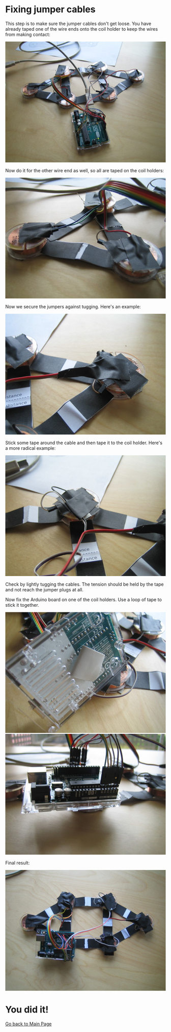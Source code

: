
# Fixing jumper cables

This step is to make sure the jumper cables don't get loose.
You have already taped one of the wire ends onto the coil holder to keep the wires from making contact:

![](../photos/blank-wires-partly-taped.jpg)

Now do it for the other wire end as well, so all are taped on the coil holders:

![](../photos/wires-fully-taped.jpg)

Now we secure the jumpers against tugging. Here's an example:

![](../photos/cables-taped-against-tugging.jpg)

Stick some tape around the cable and then tape it to the coil holder. Here's a more radical example:

![](../photos/cables-taped-against-tugging2.jpg)

Check by lightly tugging the cables. The tension should be held by the tape and not reach the jumper plugs at all.

Now fix the Arduino board on one of the coil holders.
Use a loop of tape to stick it together.

![Tape loop on Arduino underside](../photos/tape-on-arduino-backside.jpg)
![Arduino on coil holder](../photos/arduino-taped-to-coil.jpg)

Final result:

![TMSuino](../photos/the-thing.jpg)

# You did it! 

[Go back to Main Page](../README.md#building-it)

![]()


